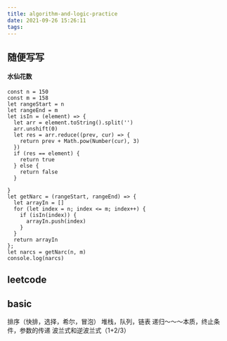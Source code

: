 ```yaml
---
title: algorithm-and-logic-practice
date: 2021-09-26 15:26:11
tags:
---
```

## 随便写写
#### 水仙花数

```
const n = 150
const m = 158
let rangeStart = n
let rangeEnd = m
let isIn = (element) => {
  let arr = element.toString().split('')
  arr.unshift(0)
  let res = arr.reduce((prev, cur) => {
    return prev + Math.pow(Number(cur), 3)
  })
  if (res == element) {
    return true
  } else {
    return false
  }

}
let getNarc = (rangeStart, rangeEnd) => {
  let arrayIn = []
  for (let index = n; index <= m; index++) {
    if (isIn(index)) {
      arrayIn.push(index)
    }
  }
  return arrayIn
};
let narcs = getNarc(n, m)
console.log(narcs)
```

## leetcode



## basic

排序（快排，选择，希尔，冒泡） 
堆栈，队列，链表 递归～～～本质，终止条件，参数的传递
波兰式和逆波兰式（1+2/3）

